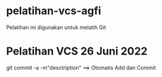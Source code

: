 # pelatihan-vcs-agfi
Pelatihan ini digunakan untuk melatih Git


# Pelatihan VCS 26 Juni 2022
git commit -a -m"desctription" ==> Otomatis Add dan Commit